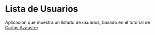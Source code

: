 # Lista de Usuarios
Aplicación que muestra un listado de usuarios, basado en el tutorial de [Carlos Azaustre](https://carlosazaustre.es/blog/ejemplo-de-aplicacion-con-react-js-en-ecmascript-6/)
